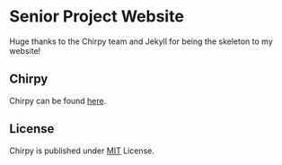 # Senior Project Website

Huge thanks to the Chirpy team and Jekyll for being the skeleton to my website! 

## Chirpy

Chirpy can be found [here](https://github.com/cotes2020/jekyll-theme-chirpy).

## License

Chirpy is published under [MIT][mit] License.

[gem]: https://rubygems.org/gems/jekyll-theme-chirpy
[chirpy]: https://github.com/cotes2020/jekyll-theme-chirpy/
[use-template]: https://github.com/cotes2020/chirpy-starter/generate
[CD]: https://en.wikipedia.org/wiki/Continuous_deployment
[mit]: https://github.com/cotes2020/chirpy-starter/blob/master/LICENSE

